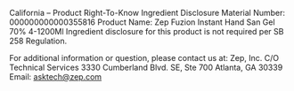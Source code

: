  
 
 
California – Product Right-To-Know Ingredient Disclosure 
Material Number: 000000000000355816 
Product Name: Zep Fuzion Instant Hand San Gel 70%  4-1200Ml 
Ingredient disclosure for this product is not required per SB 258 Regulation. 
 
For additional information or question, please contact us at: 
Zep, Inc. 
C/O Technical Services 
3330 Cumberland Blvd. SE, Ste 700 
Atlanta, GA 30339 
Email: asktech@zep.com 
 
 
 
 
